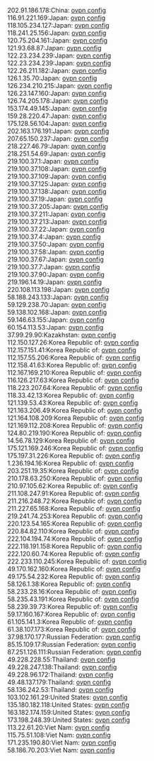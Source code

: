202.91.186.178:China: [ovpn config](vpn/202_91_186_178.ovpn)  
116.91.221.169:Japan: [ovpn config](vpn/116_91_221_169.ovpn)  
118.105.234.127:Japan: [ovpn config](vpn/118_105_234_127.ovpn)  
118.241.25.156:Japan: [ovpn config](vpn/118_241_25_156.ovpn)  
120.75.204.161:Japan: [ovpn config](vpn/120_75_204_161.ovpn)  
121.93.68.87:Japan: [ovpn config](vpn/121_93_68_87.ovpn)  
122.23.234.239:Japan: [ovpn config](vpn/122_23_234_239.ovpn)  
122.23.234.239:Japan: [ovpn config](vpn/122_23_234_239.ovpn)  
122.26.211.182:Japan: [ovpn config](vpn/122_26_211_182.ovpn)  
126.1.35.70:Japan: [ovpn config](vpn/126_1_35_70.ovpn)  
126.234.210.215:Japan: [ovpn config](vpn/126_234_210_215.ovpn)  
126.23.147.160:Japan: [ovpn config](vpn/126_23_147_160.ovpn)  
126.74.205.178:Japan: [ovpn config](vpn/126_74_205_178.ovpn)  
153.174.49.145:Japan: [ovpn config](vpn/153_174_49_145.ovpn)  
159.28.220.47:Japan: [ovpn config](vpn/159_28_220_47.ovpn)  
175.128.56.104:Japan: [ovpn config](vpn/175_128_56_104.ovpn)  
202.163.176.191:Japan: [ovpn config](vpn/202_163_176_191.ovpn)  
207.65.150.237:Japan: [ovpn config](vpn/207_65_150_237.ovpn)  
218.227.46.79:Japan: [ovpn config](vpn/218_227_46_79.ovpn)  
218.251.54.69:Japan: [ovpn config](vpn/218_251_54_69.ovpn)  
219.100.37.1:Japan: [ovpn config](vpn/219_100_37_1.ovpn)  
219.100.37.108:Japan: [ovpn config](vpn/219_100_37_108.ovpn)  
219.100.37.109:Japan: [ovpn config](vpn/219_100_37_109.ovpn)  
219.100.37.125:Japan: [ovpn config](vpn/219_100_37_125.ovpn)  
219.100.37.138:Japan: [ovpn config](vpn/219_100_37_138.ovpn)  
219.100.37.19:Japan: [ovpn config](vpn/219_100_37_19.ovpn)  
219.100.37.205:Japan: [ovpn config](vpn/219_100_37_205.ovpn)  
219.100.37.211:Japan: [ovpn config](vpn/219_100_37_211.ovpn)  
219.100.37.213:Japan: [ovpn config](vpn/219_100_37_213.ovpn)  
219.100.37.22:Japan: [ovpn config](vpn/219_100_37_22.ovpn)  
219.100.37.4:Japan: [ovpn config](vpn/219_100_37_4.ovpn)  
219.100.37.50:Japan: [ovpn config](vpn/219_100_37_50.ovpn)  
219.100.37.58:Japan: [ovpn config](vpn/219_100_37_58.ovpn)  
219.100.37.67:Japan: [ovpn config](vpn/219_100_37_67.ovpn)  
219.100.37.7:Japan: [ovpn config](vpn/219_100_37_7.ovpn)  
219.100.37.90:Japan: [ovpn config](vpn/219_100_37_90.ovpn)  
219.196.14.19:Japan: [ovpn config](vpn/219_196_14_19.ovpn)  
220.108.113.198:Japan: [ovpn config](vpn/220_108_113_198.ovpn)  
58.188.243.133:Japan: [ovpn config](vpn/58_188_243_133.ovpn)  
59.129.238.70:Japan: [ovpn config](vpn/59_129_238_70.ovpn)  
59.138.102.168:Japan: [ovpn config](vpn/59_138_102_168.ovpn)  
59.146.63.155:Japan: [ovpn config](vpn/59_146_63_155.ovpn)  
60.154.113.53:Japan: [ovpn config](vpn/60_154_113_53.ovpn)  
37.99.29.90:Kazakhstan: [ovpn config](vpn/37_99_29_90.ovpn)  
112.150.127.26:Korea Republic of: [ovpn config](vpn/112_150_127_26.ovpn)  
112.157.151.41:Korea Republic of: [ovpn config](vpn/112_157_151_41.ovpn)  
112.157.55.206:Korea Republic of: [ovpn config](vpn/112_157_55_206.ovpn)  
112.158.41.63:Korea Republic of: [ovpn config](vpn/112_158_41_63.ovpn)  
112.167.169.210:Korea Republic of: [ovpn config](vpn/112_167_169_210.ovpn)  
116.126.217.63:Korea Republic of: [ovpn config](vpn/116_126_217_63.ovpn)  
118.223.207.64:Korea Republic of: [ovpn config](vpn/118_223_207_64.ovpn)  
118.33.42.13:Korea Republic of: [ovpn config](vpn/118_33_42_13.ovpn)  
121.139.53.43:Korea Republic of: [ovpn config](vpn/121_139_53_43.ovpn)  
121.163.206.49:Korea Republic of: [ovpn config](vpn/121_163_206_49.ovpn)  
121.164.108.209:Korea Republic of: [ovpn config](vpn/121_164_108_209.ovpn)  
121.169.112.208:Korea Republic of: [ovpn config](vpn/121_169_112_208.ovpn)  
124.80.219.190:Korea Republic of: [ovpn config](vpn/124_80_219_190.ovpn)  
14.56.78.129:Korea Republic of: [ovpn config](vpn/14_56_78_129.ovpn)  
175.121.169.246:Korea Republic of: [ovpn config](vpn/175_121_169_246.ovpn)  
175.197.31.226:Korea Republic of: [ovpn config](vpn/175_197_31_226.ovpn)  
1.236.194.16:Korea Republic of: [ovpn config](vpn/1_236_194_16.ovpn)  
203.251.19.35:Korea Republic of: [ovpn config](vpn/203_251_19_35.ovpn)  
210.178.63.250:Korea Republic of: [ovpn config](vpn/210_178_63_250.ovpn)  
210.97.105.62:Korea Republic of: [ovpn config](vpn/210_97_105_62.ovpn)  
211.108.247.91:Korea Republic of: [ovpn config](vpn/211_108_247_91.ovpn)  
211.216.248.72:Korea Republic of: [ovpn config](vpn/211_216_248_72.ovpn)  
211.227.65.168:Korea Republic of: [ovpn config](vpn/211_227_65_168.ovpn)  
219.241.74.253:Korea Republic of: [ovpn config](vpn/219_241_74_253.ovpn)  
220.123.54.165:Korea Republic of: [ovpn config](vpn/220_123_54_165.ovpn)  
220.84.82.110:Korea Republic of: [ovpn config](vpn/220_84_82_110.ovpn)  
222.104.194.74:Korea Republic of: [ovpn config](vpn/222_104_194_74.ovpn)  
222.118.191.158:Korea Republic of: [ovpn config](vpn/222_118_191_158.ovpn)  
222.120.60.74:Korea Republic of: [ovpn config](vpn/222_120_60_74.ovpn)  
222.233.110.245:Korea Republic of: [ovpn config](vpn/222_233_110_245.ovpn)  
49.170.162.160:Korea Republic of: [ovpn config](vpn/49_170_162_160.ovpn)  
49.175.54.232:Korea Republic of: [ovpn config](vpn/49_175_54_232.ovpn)  
58.126.1.38:Korea Republic of: [ovpn config](vpn/58_126_1_38.ovpn)  
58.233.28.16:Korea Republic of: [ovpn config](vpn/58_233_28_16.ovpn)  
58.235.43.191:Korea Republic of: [ovpn config](vpn/58_235_43_191.ovpn)  
58.239.39.73:Korea Republic of: [ovpn config](vpn/58_239_39_73.ovpn)  
59.17.160.167:Korea Republic of: [ovpn config](vpn/59_17_160_167.ovpn)  
61.105.141.3:Korea Republic of: [ovpn config](vpn/61_105_141_3.ovpn)  
61.38.107.173:Korea Republic of: [ovpn config](vpn/61_38_107_173.ovpn)  
37.98.170.177:Russian Federation: [ovpn config](vpn/37_98_170_177.ovpn)  
85.15.109.17:Russian Federation: [ovpn config](vpn/85_15_109_17.ovpn)  
87.251.126.111:Russian Federation: [ovpn config](vpn/87_251_126_111.ovpn)  
49.228.228.55:Thailand: [ovpn config](vpn/49_228_228_55.ovpn)  
49.228.247.138:Thailand: [ovpn config](vpn/49_228_247_138.ovpn)  
49.228.96.172:Thailand: [ovpn config](vpn/49_228_96_172.ovpn)  
49.48.137.179:Thailand: [ovpn config](vpn/49_48_137_179.ovpn)  
58.136.242.53:Thailand: [ovpn config](vpn/58_136_242_53.ovpn)  
103.102.161.29:United States: [ovpn config](vpn/103_102_161_29.ovpn)  
135.180.182.118:United States: [ovpn config](vpn/135_180_182_118.ovpn)  
163.182.174.159:United States: [ovpn config](vpn/163_182_174_159.ovpn)  
173.198.248.39:United States: [ovpn config](vpn/173_198_248_39.ovpn)  
113.22.61.20:Viet Nam: [ovpn config](vpn/113_22_61_20.ovpn)  
115.75.51.108:Viet Nam: [ovpn config](vpn/115_75_51_108.ovpn)  
171.235.190.80:Viet Nam: [ovpn config](vpn/171_235_190_80.ovpn)  
58.186.70.203:Viet Nam: [ovpn config](vpn/58_186_70_203.ovpn)  
